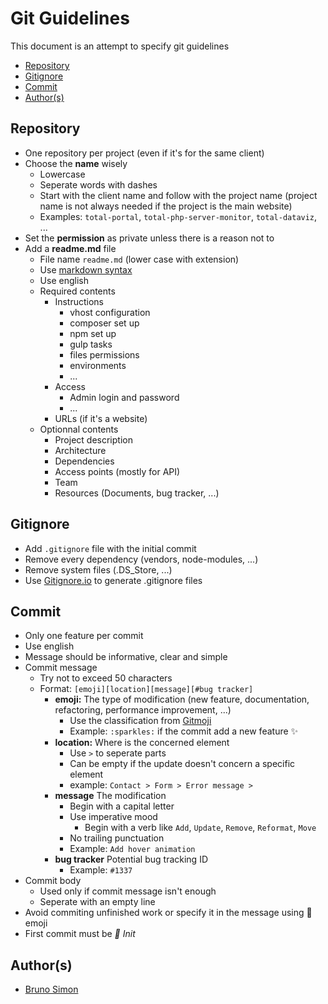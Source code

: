 # Git Guidelines

This document is an attempt to specify git guidelines

- [Repository](#repository)
- [Gitignore](#gitignore)
- [Commit](#commit)
- [Author(s)](#authors)

## Repository

- One repository per project (even if it's for the same client)
- Choose the **name** wisely
	- Lowercase
	- Seperate words with dashes
	- Start with the client name and follow with the project name (project name is not always needed if the project is the main website)
	- Examples: `total-portal`, `total-php-server-monitor`, `total-dataviz`, ...
- Set the **permission** as private unless there is a reason not to
- Add a **readme.md** file
	- File name `readme.md` (lower case with extension)
	- Use [markdown syntax](https://github.com/adam-p/markdown-here/wiki/Markdown-Cheatsheet)
	- Use english
	- Required contents
		- Instructions
			- vhost configuration
			- composer set up
			- npm set up
			- gulp tasks
			- files permissions
			- environments
			- ...
		- Access
			- Admin login and password
			- ...
		- URLs (if it's a website)
	- Optionnal contents
		- Project description
		- Architecture
		- Dependencies
		- Access points (mostly for API)
		- Team
		- Resources (Documents, bug tracker, ...)

## Gitignore

- Add `.gitignore` file with the initial commit
- Remove every dependency (vendors, node-modules, ...)
- Remove system files (.DS_Store, ...)
- Use [Gitignore.io](https://gitignore.io) to generate .gitignore files

## Commit

- Only one feature per commit
- Use english
- Message should be informative, clear and simple 
- Commit message
	- Try not to exceed 50 characters
	- Format: `[emoji][location][message][#bug tracker]`
		- **emoji:** The type of modification (new feature, documentation, refactoring, performance improvement, ...)
			- Use the classification from [Gitmoji](https://gitmoji.carloscuesta.me/)
			- Example: `:sparkles:` if the commit add a new feature :sparkles:
		- **location:** Where is the concerned element
			- Use `>` to seperate parts
			- Can be empty if the update doesn't concern a specific element
			- example: `Contact > Form > Error message >`
		- **message** The modification
			- Begin with a capital letter
			- Use imperative mood
				- Begin with a verb like `Add`, `Update`, `Remove`, `Reformat`, `Move`
			- No trailing punctuation
			- Example: `Add hover animation`
		- **bug tracker** Potential bug tracking ID
			- Example: `#1337`
- Commit body
	- Used only if commit message isn't enough
	- Seperate with an empty line
- Avoid commiting unfinished work or specify it in the message using :construction: emoji
- First commit must be *:tada: Init*

## Author(s)

- [Bruno Simon](https://github.com/brunosimon/)